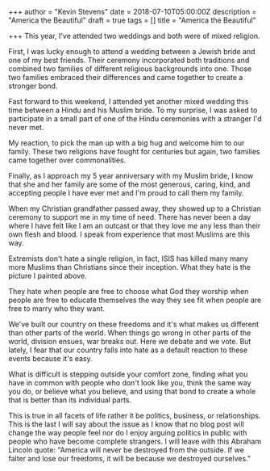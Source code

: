+++
author = "Kevin Stevens"
date = 2018-07-10T05:00:00Z
description = "America the Beautiful"
draft = true
tags = []
title = "America the Beautiful"

+++
This year, I've attended two weddings and both were of mixed religion. 

First, I was lucky enough to attend a wedding between a Jewish bride and one of my best friends. Their ceremony incorporated both traditions and combined two families of different religious backgrounds into one. Those two families embraced their differences and came together to create a stronger bond.

Fast forward to this weekend, I attended yet another mixed wedding this time between a Hindu and his Muslim bride. To my surprise, I was asked to participate in a small part of one of the Hindu ceremonies with a stranger I'd never met. 

My reaction, to pick the man up with a big hug and welcome him to our family. These two religions have fought for centuries but again, two families came together over commonalities.

Finally, as I approach my 5 year anniversary with my Muslim bride, I know that she and her family are some of the most generous, caring, kind, and accepting people I have ever met and I'm proud to call them my family. 

When my Christian grandfather passed away, they showed up to a Christian ceremony to support me in my time of need. There has never been a day where I have felt like I am an outcast or that they love me any less than their own flesh and blood. I speak from experience that most Muslims are this way.

Extremists don't hate a single religion, in fact, ISIS has killed many many more Muslims than Christians since their inception. What they hate is the picture I painted above. 

They hate when people are free to choose what God they worship when people are free to educate themselves the way they see fit when people are free to marry who they want. 

We've built our country on these freedoms and it's what makes us different than other parts of the world. When things go wrong in other parts of the world, division ensues, war breaks out. Here we debate and we vote. But lately, I fear that our country falls into hate as a default reaction to these events because it's easy. 

What is difficult is stepping outside your comfort zone, finding what you have in common with people who don't look like you, think the same way you do, or believe what you believe, and using that bond to create a whole that is better than its individual parts. 

This is true in all facets of life rather it be politics, business, or relationships. This is the last I will say about the issue as I know that no blog post will change the way people feel nor do I enjoy arguing politics in public with people who have become complete strangers. I will leave with this Abraham Lincoln quote: "America will never be destroyed from the outside. If we falter and lose our freedoms, it will be because we destroyed ourselves."